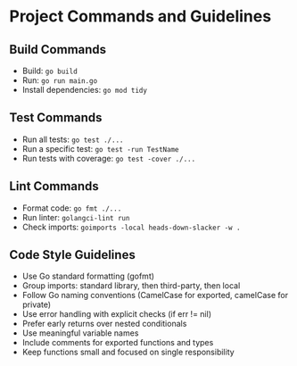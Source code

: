# Project Commands and Guidelines

## Build Commands
- Build: `go build`
- Run: `go run main.go`
- Install dependencies: `go mod tidy`

## Test Commands
- Run all tests: `go test ./...`
- Run a specific test: `go test -run TestName`
- Run tests with coverage: `go test -cover ./...`

## Lint Commands
- Format code: `go fmt ./...`
- Run linter: `golangci-lint run`
- Check imports: `goimports -local heads-down-slacker -w .`

## Code Style Guidelines
- Use Go standard formatting (gofmt)
- Group imports: standard library, then third-party, then local
- Follow Go naming conventions (CamelCase for exported, camelCase for private)
- Use error handling with explicit checks (if err != nil)
- Prefer early returns over nested conditionals
- Use meaningful variable names
- Include comments for exported functions and types
- Keep functions small and focused on single responsibility